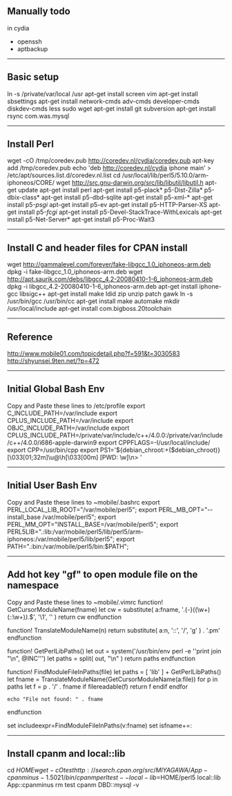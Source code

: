 ## Manually todo
in cydia
* openssh
* aptbackup

----------------------
## Basic setup
ln -s /private/var/local /usr
apt-get install screen vim
apt-get install sbsettings 
apt-get install network-cmds adv-cmds developer-cmds diskdev-cmds less sudo wget
apt-get install git subversion
apt-get install rsync com.was.mysql

----------------------
## Install Perl
wget -cO /tmp/coredev.pub http://coredev.nl/cydia/coredev.pub
apt-key add /tmp/coredev.pub
echo 'deb http://coredev.nl/cydia iphone main' > /etc/apt/sources.list.d/coredev.nl.list 
cd /usr/local/lib/perl5/5.10.0/arm-iphoneos/CORE/
wget http://src.gnu-darwin.org/src/lib/libutil/libutil.h
apt-get update
apt-get install perl
apt-get install p5-plack* p5-Dist-Zilla* p5-dbix-class*
apt-get install p5-dbd-sqlite
apt-get install p5-xml-*
apt-get install p5-*psgi*
apt-get install p5-ev
apt-get install p5-HTTP-Parser-XS
apt-get install p5-*fcgi*
apt-get install p5-Devel-StackTrace-WithLexicals
apt-get install p5-Net-Server*
apt-get install p5-Proc-Wait3

----------------------
## Install C and header files for CPAN install
wget http://gammalevel.com/forever/fake-libgcc_1.0_iphoneos-arm.deb
dpkg -i fake-libgcc_1.0_iphoneos-arm.deb
wget http://apt.saurik.com/debs/libgcc_4.2-20080410-1-6_iphoneos-arm.deb
dpkg -i libgcc_4.2-20080410-1-6_iphoneos-arm.deb 
apt-get install iphone-gcc libsigc++
apt-get install make ldid zip unzip patch gawk
ln -s /usr/bin/gcc /usr/bin/cc
apt-get install make automake
mkdir /usr/local/include
apt-get install com.bigboss.20toolchain

---------------------
## Reference
http://www.mobile01.com/topicdetail.php?f=591&t=3030583
http://shyunsei.9ten.net/?p=472

---------------------
## Initial Global Bash Env
Copy and Paste these lines to /etc/profile
export C_INCLUDE_PATH=/var/include
export CPLUS_INCLUDE_PATH=/var/include
export OBJC_INCLUDE_PATH=/var/include
export CPLUS_INCLUDE_PATH=/private/var/include/c++/4.0.0:/private/var/include/c++/4.0.0/i686-apple-darwin9
export CPPFLAGS=-I/usr/local/include/
export CPP=/usr/bin/cpp
export PS1='${debian_chroot:+($debian_chroot)}\[\033[01;32m\]\u@\h\[\033[00m\] [PWD: \w]\n> '

---------------------
## Initial User Bash Env
Copy and Paste these lines to ~mobile/.bashrc
export PERL_LOCAL_LIB_ROOT="/var/mobile/perl5";
export PERL_MB_OPT="--install_base /var/mobile/perl5";
export PERL_MM_OPT="INSTALL_BASE=/var/mobile/perl5";
export PERL5LIB=".:lib:/var/mobile/perl5/lib/perl5/arm-iphoneos:/var/mobile/perl5/lib/perl5";
export PATH=".:bin:/var/mobile/perl5/bin:$PATH";

---------------------
## Add hot key "gf" to open module file on the namespace
Copy and Paste these lines to ~mobile/.vimrc
function! GetCursorModuleName(fname)
    let cw = substitute( a:fname, '.\{-}\(\(\w\+\)\(::\w\+\)*\).*$', '\1', '' )
    return cw
endfunction

function! TranslateModuleName(n)
    return substitute( a:n, '::', '/', 'g' ) . '.pm'
endfunction

function! GetPerlLibPaths()
    let out = system('/usr/bin/env perl -e ''print join "\n", @INC''')
    let paths = split( out, "\n" )
    return paths
endfunction

function! FindModuleFileInPaths(file)
    let paths = [ 'lib' ] + GetPerlLibPaths()
    let fname = TranslateModuleName(GetCursorModuleName(a:file))
    for p in paths
        let f = p . '/' . fname
        if filereadable(f)
            return f
        endif
    endfor

    echo "File not found: " . fname
endfunction

set includeexpr=FindModuleFileInPaths(v:fname)
set isfname+=:

--------------------------
## Install cpanm and local::lib
cd $HOME
wget -cO test http://search.cpan.org/src/MIYAGAWA/App-cpanminus-1.5021/bin/cpanm
perl test --local-lib=$HOME/perl5 local::lib App::cpanminus
rm test
cpanm DBD::mysql -v
